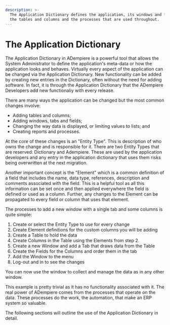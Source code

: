 ```yaml
---
description: >-
  The Application Dictionary defines the application, its windows and fields,
  the tables and columns and the processes that are used throughout.
---
```


# The Application Dictionary

The Application Dictionary in ADempiere is a powerful tool that allows the System Administrator to define the application's meta-data or how the application looks and behaves.  Virtually every aspect of the application can be changed via the Application Dictionary.  New functionality can be added by creating new entries in the Dictionary, often without the need for adding software.   In fact, it is through the Application Dictionary that the ADempiere Developers add new functionaliy with every release.

There are many ways the application can be changed but the most common changes involve:

* Adding tables and columns;
* Adding windows, tabs and fields;
* Changing the way data is displayed, or limiting values to lists; and
* Creating reports and processes.

At the core of these changes is an "Entity Type".  This is description of who owns the change and is responsible for it. There are two  Entity Types that are reserved: Dictionary and Adempiere.  These are used by the application developers and any entry in the application dictionary that uses them risks being overwritten at the next migration.

Another important concept is the "Element" which is a common definition of a field that includes the name, data type, references, description and comments associated with the field.  This is a helpful tool as all this information can be set once and then applied everywhere the field is defined or used as a column.  Further, any changes to the Element can be propagated to every field or column that uses that element.

The processes to add a new window with a single tab and some columns is quite simple:

1. Create or select the Entity Type to use for every change
2. Create Element definitions for the custom columns you will be adding
3. Create a Table to hold the data
4. Create Columns in the Table using the Elements from step 2.
5. Create a new Window and add a Tab that draws data from the Table
6. Create the Fields for the Columns and order them in the tab
7. Add the Window to the menu
8. Log-out and in to see the changes

You can now use the window to collect and manage the data as in any other window.  

This example is pretty trivial as it has no functionality associated with it.  The real power of ADempiere comes from the processes that operate on the data.   These processes do the work, the automation, that make an ERP system so valuable.

The following sections will outline the use of the Application Dictionary in detail.  






